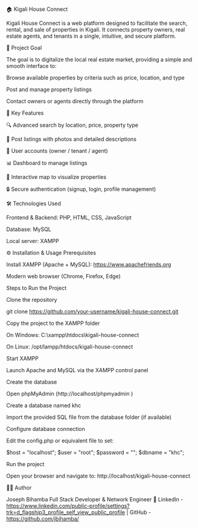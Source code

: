 🏠 Kigali House Connect

Kigali House Connect is a web platform designed to facilitate the search, rental, and sale of properties in Kigali.
It connects property owners, real estate agents, and tenants in a single, intuitive, and secure platform.

🚀 Project Goal

The goal is to digitalize the local real estate market, providing a simple and smooth interface to:

Browse available properties by criteria such as price, location, and type

Post and manage property listings

Contact owners or agents directly through the platform

🧩 Key Features

🔍 Advanced search by location, price, property type

🏡 Post listings with photos and detailed descriptions

👤 User accounts (owner / tenant / agent)

📊 Dashboard to manage listings

📍 Interactive map to visualize properties

🔒 Secure authentication (signup, login, profile management)

🛠️ Technologies Used

Frontend & Backend: PHP, HTML, CSS, JavaScript

Database: MySQL

Local server: XAMPP

⚙️ Installation & Usage
Prerequisites

Install XAMPP (Apache + MySQL): https://www.apachefriends.org

Modern web browser (Chrome, Firefox, Edge)

Steps to Run the Project

Clone the repository

git clone https://github.com/your-username/kigali-house-connect.git


Copy the project to the XAMPP folder

On Windows: C:\xampp\htdocs\kigali-house-connect

On Linux: /opt/lampp/htdocs/kigali-house-connect

Start XAMPP

Launch Apache and MySQL via the XAMPP control panel

Create the database

Open phpMyAdmin (http://localhost/phpmyadmin
)

Create a database named khc

Import the provided SQL file from the database folder (if available)

Configure database connection

Edit the config.php or equivalent file to set:

$host = "localhost";
$user = "root";
$password = "";
$dbname = "khc";


Run the project

Open your browser and navigate to: http://localhost/kigali-house-connect


👨‍💻 Author

Joseph Bihamba
Full Stack Developer & Network Engineer
🔗 LinkedIn - https://www.linkedin.com/public-profile/settings?trk=d_flagship3_profile_self_view_public_profile
 | GitHub - https://github.com/jbihamba/

